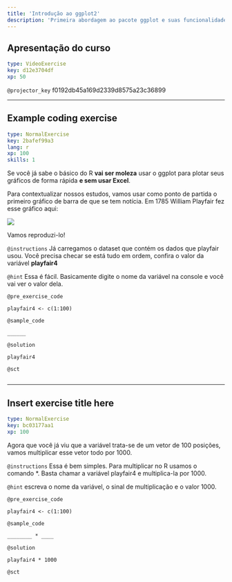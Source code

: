 ```yaml
---
title: 'Introdução ao ggplot2'
description: 'Primeira abordagem ao pacote ggplot e suas funcionalidades.'
---
```


## Apresentação do curso

```yaml
type: VideoExercise
key: d12e3704df
xp: 50
```

`@projector_key`
f0192db45a169d2339d8575a23c36899

---

## Example coding exercise

```yaml
type: NormalExercise
key: 2bafef99a3
lang: r
xp: 100
skills: 1
```

Se você já sabe o básico do R **vai ser moleza** usar o ggplot para plotar seus gráficos de forma rápida **e sem usar Excel**.

Para contextualizar nossos estudos, vamos usar como ponto de partida o primeiro gráfico de barra de que se tem notícia. Em 1785 William Playfair fez esse gráfico aqui:

![](https://upload.wikimedia.org/wikipedia/commons/thumb/e/e0/1786_Playfair_-_Exports_and_Imports_of_Scotland_to_and_from_different_parts_for_one_Year_from_Christmas_1780_to_Christmas_1781.jpg/500px-1786_Playfair_-_Exports_and_Imports_of_Scotland_to_and_from_different_parts_for_one_Year_from_Christmas_1780_to_Christmas_1781.jpg)

Vamos reproduzi-lo!

`@instructions`
Já carregamos o dataset que contém os dados que playfair usou. Você precisa checar se está tudo em ordem, confira o valor da variável **playfair4**

`@hint`
Essa é fácil. Basicamente digite o nome da variável na console e você vai ver o valor dela.

`@pre_exercise_code`
```{r}
playfair4 <- c(1:100)
```

`@sample_code`
```{r}
______
```

`@solution`
```{r}
playfair4
```

`@sct`
```{r}

```

---

## Insert exercise title here

```yaml
type: NormalExercise
key: bc03177aa1
xp: 100
```

Agora que você já viu que a variável trata-se de um vetor de 100 posições, vamos multiplicar esse vetor todo por 1000.

`@instructions`
Essa é bem simples. Para multiplicar no R usamos o comando *.
Basta chamar a variável playfair4 e multiplica-la por 1000.

`@hint`
escreva o nome da variável, o sinal de multiplicação e o valor 1000.

`@pre_exercise_code`
```{r}
playfair4 <- c(1:100)
```

`@sample_code`
```{r}
________ * ____
```

`@solution`
```{r}
playfair4 * 1000
```

`@sct`
```{r}

```
